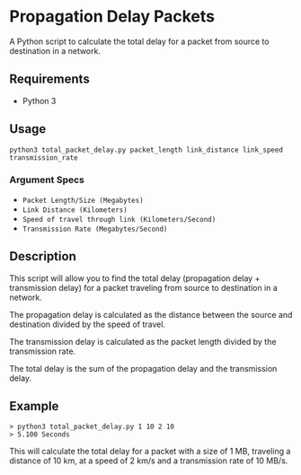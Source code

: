 # Propagation Delay Packets

A Python script to calculate the total delay for a packet from source to destination in a network. 

## Requirements
- Python 3

## Usage

```
python3 total_packet_delay.py packet_length link_distance link_speed transmission_rate
```


### Argument Specs
- `Packet Length/Size (Megabytes)`
- `Link Distance (Kilometers)`
- `Speed of travel through link (Kilometers/Second)`
- `Transmission Rate (Megabytes/Second)`

## Description
This script will allow you to find the total delay (propagation delay + transmission delay) for a packet traveling from source to destination in a network. 

The propagation delay is calculated as the distance between the source and destination divided by the speed of travel. 

The transmission delay is calculated as the packet length divided by the transmission rate. 

The total delay is the sum of the propagation delay and the transmission delay.

## Example

```
> python3 total_packet_delay.py 1 10 2 10
> 5.100 Seconds
```

This will calculate the total delay for a packet with a size of 1 MB, traveling a distance of 10 km, at a speed of 2 km/s and a transmission rate of 10 MB/s.
